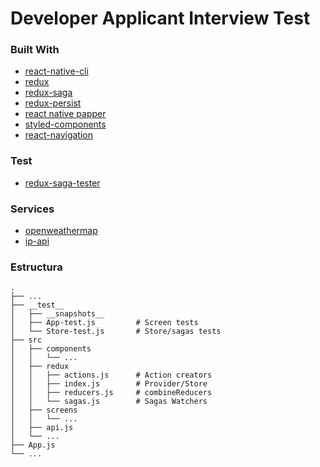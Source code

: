 # Developer Applicant Interview Test

### Built With
* [react-native-cli](https://github.com/react-native-community/cli)
* [redux](https://redux.js.org/)
* [redux-saga](https://redux-saga.js.org/)
* [redux-persist](https://github.com/rt2zz/redux-persist)
* [react native papper](https://callstack.github.io/react-native-paper/)
* [styled-components](https://styled-components.com/)
* [react-navigation](https://reactnavigation.org/)
### Test
* [redux-saga-tester](https://github.com/wix/redux-saga-tester)
### Services
* [openweathermap](https://openweathermap.org/api)
* [ip-api](http://ip-api.com/json)


### Estructura
    .
    ├── ...
    ├── __test__
    │   ├── __snapshots__
    │   ├── App-test.js         # Screen tests
    │   └── Store-test.js       # Store/sagas tests
    ├── src
    │   ├── components
    │   │   └── ...
    │   ├── redux
    │   │   ├── actions.js      # Action creators
    │   │   ├── index.js        # Provider/Store
    │   │   ├── reducers.js     # combineReducers
    │   │   └── sagas.js        # Sagas Watchers 
    │   ├── screens
    │   │   └── ...
    │   ├── api.js
    │   └── ...
    ├── App.js
    └── ...

